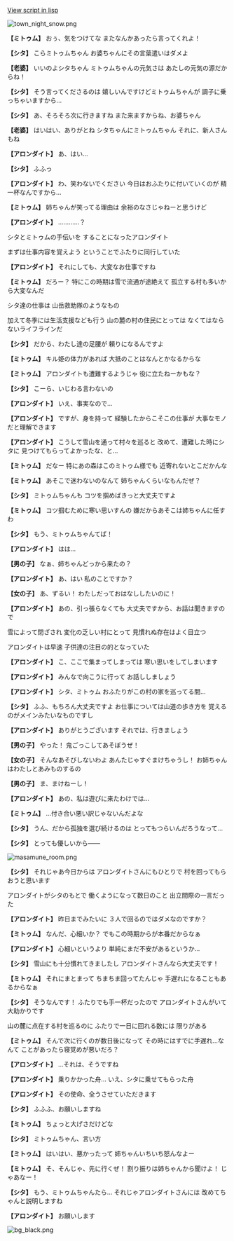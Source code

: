 [View script in lisp](../scripts/202212131.txt)

![town_night_snow.png](../images/backgrounds/town_night_snow.png)

**【ミトゥム】**
おぅ、気をつけてな
またなんかあったら言ってくれよ！

**【シタ】**
こらミトゥムちゃん
お婆ちゃんにその言葉遣いはダメよ

**【老婆】**
いいのよシタちゃん
ミトゥムちゃんの元気さは
あたしの元気の源だからね！

**【シタ】**
そう言ってくださるのは
嬉しいんですけどミトゥムちゃんが
調子に乗っちゃいますから…

**【シタ】**
あ、そろそろ次に行きますね
また来ますからね、お婆ちゃん

**【老婆】**
はいはい、ありがとね
シタちゃんにミトゥムちゃん
それに、新人さんもね

**【アロンダイト】**
あ、はい…

**【シタ】**
ふふっ

**【アロンダイト】**
わ、笑わないでください
今日はおふたりに付いていくのが
精一杯なんですから…

**【ミトゥム】**
姉ちゃんが笑ってる理由は
余裕のなさじゃねーと思うけど

**【アロンダイト】**
…………？

シタとミトゥムの手伝いを
することになったアロンダイト

まずは仕事内容を覚えよう
ということでふたりに同行していた

**【アロンダイト】**
それにしても、大変なお仕事ですね

**【ミトゥム】**
だろー？
特にこの時期は雪で流通が途絶えて
孤立する村も多いから大変なんだ

シタ達の仕事は
山岳救助隊のようなもの

加えて冬季には生活支援なども行う
山の麓の村の住民にとっては
なくてはならないライフラインだ

**【シタ】**
だから、わたし達の足腰が
頼りになるんですよ

**【ミトゥム】**
キル姫の体力があれば
大抵のことはなんとかなるからな

**【ミトゥム】**
アロンダイトも遭難するようじゃ
役に立たねーかもな？

**【シタ】**
こーら、いじわる言わないの

**【アロンダイト】**
いえ、事実なので…

**【アロンダイト】**
ですが、身を持って
経験したからこそこの仕事が
大事なモノだと理解できます

**【アロンダイト】**
こうして雪山を通って村々を巡ると
改めて、遭難した時にシタに
見つけてもらってよかったな、と…

**【ミトゥム】**
だなー
特にあの森はこのミトゥム様でも
近寄れないとこだかんな

**【ミトゥム】**
あそこで迷わないのなんて
姉ちゃんくらいなもんだぜ？

**【シタ】**
ミトゥムちゃんも
コツを掴めばきっと大丈夫ですよ

**【ミトゥム】**
コツ掴むために寒い思いすんの
嫌だからあそこは姉ちゃんに任すわ

**【シタ】**
もう、ミトゥムちゃんてば！

**【アロンダイト】**
はは…

**【男の子】**
なぁ、姉ちゃんどっから来たの？

**【アロンダイト】**
あ、はい
私のことですか？

**【女の子】**
あ、ずるい！
わたしだっておはなししたいのに！

**【アロンダイト】**
あの、引っ張らなくても
大丈夫ですから、お話は聞きますので

雪によって閉ざされ
変化の乏しい村にとって
見慣れぬ存在はよく目立つ

アロンダイトは早速
子供達の注目の的となっていた

**【アロンダイト】**
こ、ここで集まってしまっては
寒い思いをしてしまいます

**【アロンダイト】**
みんなで向こうに行って
お話ししましょう

**【アロンダイト】**
シタ、ミトゥム
おふたりがこの村の家を巡ってる間…

**【シタ】**
ふふ、もちろん大丈夫ですよ
お仕事については山道の歩き方を
覚えるのがメインみたいなものですし

**【アロンダイト】**
ありがとうございます
それでは、行きましょう

**【男の子】**
やった！
鬼ごっこしてあそぼうぜ！

**【女の子】**
そんなあそびしないわよ
あんたじゃすぐまけちゃうし！
お姉ちゃんはわたしとあみものするの

**【男の子】**
ま、まけねーし！

**【アロンダイト】**
あの、私は遊びに来たわけでは…

**【ミトゥム】**
…付き合い悪い訳じゃないんだよな

**【シタ】**
うん、だから孤独を選び続けるのは
とってもつらいんだろうなって…

**【シタ】**
とっても優しいから――

![masamune_room.png](../images/backgrounds/masamune_room.png)

**【シタ】**
それじゃあ今日からは
アロンダイトさんにもひとりで
村を回ってもらおうと思います

アロンダイトがシタのもとで
働くようになって数日のこと
出立間際の一言だった

**【アロンダイト】**
昨日までみたいに
３人で回るのではダメなのですか？

**【ミトゥム】**
なんだ、心細いか？
でもこの時期からが本番だからなぁ

**【アロンダイト】**
心細いというより
単純にまだ不安があるというか…

**【シタ】**
雪山にも十分慣れてきましたし
アロンダイトさんなら大丈夫です！

**【ミトゥム】**
それにまとまって
ちまちま回ってたんじゃ
手遅れになることもあるからなぁ

**【シタ】**
そうなんです！
ふたりでも手一杯だったので
アロンダイトさんがいて大助かりです

山の麓に点在する村を巡るのに
ふたりで一日に回れる数には
限りがある

**【ミトゥム】**
そんで次に行くのが数日後になって
その時にはすでに手遅れ…なんて
ことがあったら寝覚めが悪いだろ？

**【アロンダイト】**
…それは、そうですね

**【アロンダイト】**
乗りかかった舟…
いえ、シタに乗せてもらった舟

**【アロンダイト】**
その使命、全うさせていただきます

**【シタ】**
ふふふ、お願いしますね

**【ミトゥム】**
ちょっと大げさだけどな

**【シタ】**
ミトゥムちゃん、言い方

**【ミトゥム】**
はいはい、悪かったって
姉ちゃんいちいち怒んなよー

**【ミトゥム】**
そ、そんじゃ、先に行くぜ！
割り振りは姉ちゃんから聞けよ！
じゃあなー！

**【シタ】**
もう、ミトゥムちゃんたら…
それじゃアロンダイトさんには
改めてちゃんと説明しますね

**【アロンダイト】**
お願いします

![bg_black.png](../images/backgrounds/bg_black.png)
